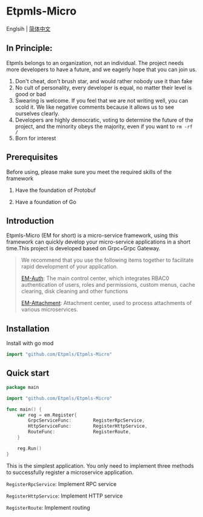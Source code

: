 # Etpmls-Micro

Englsih | [简体中文](./README_zh-CN.md)

## In Principle:

Etpmls belongs to an organization, not an individual. The project needs more developers to have a future, and we eagerly hope that you can join us.

1. Don't cheat, don't brush star, and would rather nobody use it than fake
2. No cult of personality, every developer is equal, no matter their level is good or bad
3. Swearing is welcome. If you feel that we are not writing well, you can scold it. We like negative comments because it allows us to see ourselves clearly.
4. Developers are highly democratic, voting to determine the future of the project, and the minority obeys the majority, even if you want to `rm -rf /`
5. Born for interest

## Prerequisites

Before using, please make sure you meet the required skills of the framework

1. Have the foundation of Protobuf

2. Have a foundation of Go

## Introduction
Etpmls-Micro (EM for short) is a micro-service framework, using this framework can quickly develop your micro-service applications in a short time.This project is developed based on Grpc+Grpc Gateway.

>We recommend that you use the following items together to facilitate rapid development of your application.
>
>[EM-Auth](https://github.com/Etpmls/EM-Auth): The main control center, which integrates RBAC0 authentication of users, roles and permissions, custom menus, cache clearing, disk cleaning and other functions
>
>[EM-Attachment](https://github.com/Etpmls/EM-Attachment): Attachment center, used to process attachments of various microservices.

## Installation
Install with go mod
```go
import "github.com/Etpmls/Etpmls-Micro"
```

## Quick start
```go
package main

import "github.com/Etpmls/Etpmls-Micro"

func main() {
	var reg = em.Register{
		GrpcServiceFunc:    	RegisterRpcService,
		HttpServiceFunc:    	RegisterHttpService,
		RouteFunc:          	RegisterRoute,
	}

	reg.Run()
}
```
This is the simplest application. You only need to implement three methods to successfully register a microservice application.

`RegisterRpcService`: Implement RPC service

`RegisterHttpService`: Implement HTTP service

`RegisterRoute`: Implement routing
